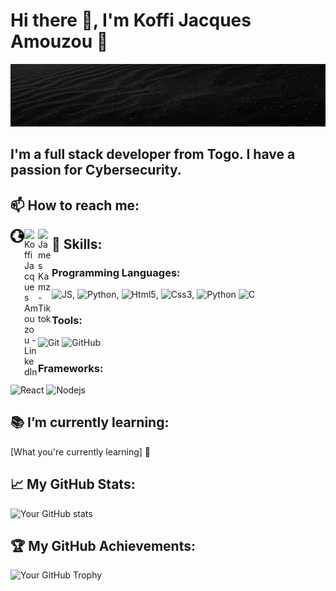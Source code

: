 # Hi there 👋, I'm Koffi Jacques Amouzou 🚀

<!-- ![background](https://github.com/JamesKamz/JamesKamz/blob/main/adrien-olichon-RCAhiGJsUUE-unsplash.jpg) -->
<img src="https://github.com/JamesKamz/JamesKamz/blob/main/adrien-olichon-RCAhiGJsUUE-unsplash.jpg" width="100%" height="100">

## I'm a full stack developer from Togo. I have a passion for Cybersecurity.

## 📫 How to reach me:
<a href="mailto:jameskamzk@gmail.com">
  <img align="left" alt="Jacques Amouzou - Email" width="22px" src="https://raw.githubusercontent.com/iconic/open-iconic/master/svg/globe.svg" />
</a>
<a href="https://linkedin.com/in/james-kamz">
  <img align="left" alt="Koffi Jacques Amouzou - LinkedIn" width="22px" src="https://raw.githubusercontent.com/iconic/open-iconic/master/svg/linkedin.svg" />
</a>
<a href="https://tiktok.com/@james_kamz">
  <img align="left" alt="James Kamz - Tiktok" width="22px" src="https://raw.githubusercontent.com/iconic/open-iconic/master/svg/tiktok.svg" />
</a>

## 💼 Skills:

### Programming Languages: 
![JS](https://img.shields.io/badge/-JavaScript-black?style=flat-square&logo=javascript), 
![Python](https://img.shields.io/badge/-Python-black?style=flat-square&logo=Python),
![Html5](https://img.shields.io/badge/-Html-black?style=flat-square&logo=Html),
![Css3](https://img.shields.io/badge/-Css-black?style=flat-square&logo=Css),
![Python](https://img.shields.io/badge/-Typescript-black?style=flat-square&logo=Typescript)
![C](https://img.shields.io/badge/-C-black?style=flat-square&logo=C) 

### Tools: 
![Git](https://img.shields.io/badge/-Git-black?style=flat-square&logo=git)
![GitHub](https://img.shields.io/badge/-GitHub-181717?style=flat-square&logo=github)

### Frameworks: 
![React](https://img.shields.io/badge/-React-black?style=flat-square&logo=react)
![Nodejs](https://img.shields.io/badge/-Nodejs-black?style=flat-square&logo=Node.js)

## 📚 I’m currently learning:

[What you're currently learning] 📖

## 📈 My GitHub Stats:

![Your GitHub stats](https://github-readme-stats.vercel.app/api?username=jameskamz&show_icons=true)

## 🏆 My GitHub Achievements:

![Your GitHub Trophy](https://github-profile-trophy.vercel.app/?username=jameskamz&column=7)


<!--
**JamesKamz/JamesKamz** is a ✨ _special_ ✨ repository because its `README.md` (this file) appears on your GitHub profile.

Here are some ideas to get you started:

- 🔭 I’m currently working on ...
- 🌱 I’m currently learning ...
- 👯 I’m looking to collaborate on ...
- 🤔 I’m looking for help with ...
- 💬 Ask me about ...
- 📫 How to reach me: ...
- 😄 Pronouns: ...
- ⚡ Fun fact: ...
-->
